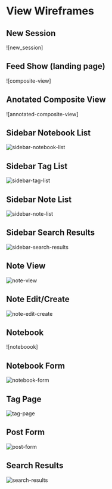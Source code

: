 # View Wireframes

## New Session
![new_session]

## Feed Show (landing page)
![composite-view]

## Anotated Composite View
![annotated-composite-view]

## Sidebar Notebook List
![sidebar-notebook-list]

## Sidebar Tag List
![sidebar-tag-list]

## Sidebar Note List
![sidebar-note-list]

## Sidebar Search Results
![sidebar-search-results]

## Note View
![note-view]

## Note Edit/Create
![note-edit-create]

## Notebook
![noteboook]

## Notebook Form
![notebook-form]

## Tag Page
![tag-page]

## Post Form
![post-form]

## Search Results
![search-results]


[tag-page]: ./wireframes/tag-page.png
[new-session]: ./wireframes/new_session.png
[composit-view]: ./wireframes/composite-view.png
[annotated-composit-view]: ./wireframes/annotated-composite-view.png
[sidebar-notebook-list]: ./wireframes/sidebar-notebook-list.png
[sidebar-tag-list]: ./wireframes/sidebar-tag-list.png
[sidebar-note-list]: ./wireframes/sidebar-note-list.png
[sidebar-search-results]: ./wireframes/sidebar-search-results.png
[note-view]: ./wireframes/note-view.png
[note-edit-create]: ./wireframes/note-edit-create.png
[notebook]: ./wireframes/notebook.png
[notebook-form]: ./wireframes/notebook-form.png
[post-show]: ./wireframes/post_show.png
[post-form]: ./wireframes/post_form.png
[search-results]: ./wireframes/search_results.png
